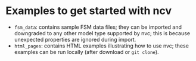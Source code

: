# Examples to get started with ncv

- `fsm_data`: contains sample FSM data files; they can be imported and
downgraded to any other model type supported by nvc; this is because unexpected
properties are ignored during import.
- `html_pages`: contains HTML examples illustrating how to use nvc; these
examples can be run locally (after download or `git clone`).
